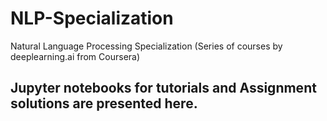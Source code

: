 # NLP-Specialization
Natural Language Processing Specialization (Series of courses by deeplearning.ai from Coursera)  

## Jupyter notebooks for tutorials and Assignment solutions are presented here.  
